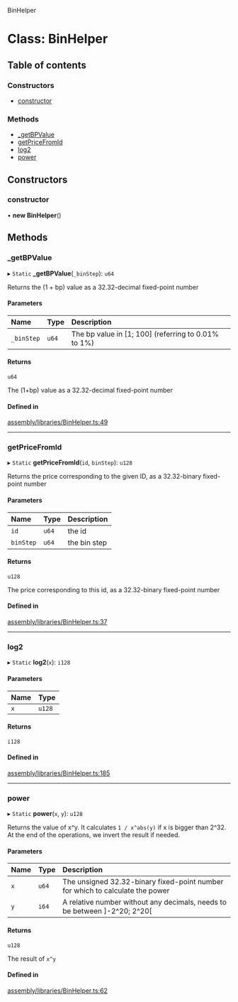BinHelper

# Class: BinHelper

## Table of contents

### Constructors

-   [constructor](BinHelper.md#constructor)

### Methods

-   [\_getBPValue](BinHelper.md#_getbpvalue)
-   [getPriceFromId](BinHelper.md#getpricefromid)
-   [log2](BinHelper.md#log2)
-   [power](BinHelper.md#power)

## Constructors

### constructor

• **new BinHelper**()

## Methods

### \_getBPValue

▸ `Static` **\_getBPValue**(`_binStep`): `u64`

Returns the (1 + bp) value as a 32.32-decimal fixed-point number

#### Parameters

| Name       | Type  | Description                                         |
| :--------- | :---- | :-------------------------------------------------- |
| `_binStep` | `u64` | The bp value in [1; 100] (referring to 0.01% to 1%) |

#### Returns

`u64`

The (1+bp) value as a 32.32-decimal fixed-point number

#### Defined in

[assembly/libraries/BinHelper.ts:49](https://github.com/dusaprotocol/v2.1/blob/b07cbb8/assembly/libraries/BinHelper.ts#L49)

---

### getPriceFromId

▸ `Static` **getPriceFromId**(`id`, `binStep`): `u128`

Returns the price corresponding to the given ID, as a 32.32-binary fixed-point number

#### Parameters

| Name      | Type  | Description  |
| :-------- | :---- | :----------- |
| `id`      | `u64` | the id       |
| `binStep` | `u64` | the bin step |

#### Returns

`u128`

The price corresponding to this id, as a 32.32-binary fixed-point number

#### Defined in

[assembly/libraries/BinHelper.ts:37](https://github.com/dusaprotocol/v2.1/blob/b07cbb8/assembly/libraries/BinHelper.ts#L37)

---

### log2

▸ `Static` **log2**(`x`): `i128`

#### Parameters

| Name | Type   |
| :--- | :----- |
| `x`  | `u128` |

#### Returns

`i128`

#### Defined in

[assembly/libraries/BinHelper.ts:185](https://github.com/dusaprotocol/v2.1/blob/b07cbb8/assembly/libraries/BinHelper.ts#L185)

---

### power

▸ `Static` **power**(`x`, `y`): `u128`

Returns the value of x^y. It calculates `1 / x^abs(y)` if x is bigger than 2^32.
At the end of the operations, we invert the result if needed.

#### Parameters

| Name | Type  | Description                                                                   |
| :--- | :---- | :---------------------------------------------------------------------------- |
| `x`  | `u64` | The unsigned 32.32-binary fixed-point number for which to calculate the power |
| `y`  | `i64` | A relative number without any decimals, needs to be between ]-2^20; 2^20[     |

#### Returns

`u128`

The result of `x^y`

#### Defined in

[assembly/libraries/BinHelper.ts:62](https://github.com/dusaprotocol/v2.1/blob/b07cbb8/assembly/libraries/BinHelper.ts#L62)
